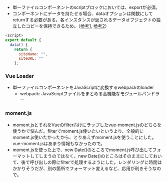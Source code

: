 - 単一ファイルコンポーネントのscriptブロックにおいては、exportが必須。
- コンポーネントにデータを持たせる場合、dataオプションは関数にしてreturnする必要がある。各インスタンスが返されるデータオブジェクトの独立したコピーを保持できるため。（[参考1]([https://jp.vuejs.org/v2/guide/components.html#data-%E3%81%AF%E9%96%A2%E6%95%B0%E3%81%A7%E3%81%AA%E3%81%91%E3%82%8C%E3%81%B0%E3%81%AA%E3%82%8A%E3%81%BE%E3%81%9B%E3%82%93](https://jp.vuejs.org/v2/guide/components.html#data-は関数でなければなりません)), [参考2](https://qiita.com/shosho/items/115b371736207078289c)）

```javascript
<script>
export default {
  data() {
    return {
      siteName: "",
      siteURL: ""
    };
```



### Vue Loader

- 単一ファイルコンポーネントをJavaScriptに変換するwebpackのloader
  - webpack: JavaScriptファイルをまとめる高機能なモジュールバンドラー


### moment.js

- moment.jsとそれをVueのfilter向けにラップしたvue-moment.jsのどちらを使うかで悩んだ。filterでmoment.js使いたいというより、全般的にmoment.js使いたかったから、とりあえずmoment.jsを使うことにした。vue-moment.jsはあまり情報もなかったので。
- moment.jsを使った上で、new Date()のところでmoment.js呼び出してフォーマットしてしまうのではなく、new Date()のところはそのままにしておいて、後で呼び出しの際にfilterで処理するようにした。レンダリングに時間はかかりそうだが、別の箇所でフォーマット変えるなど、応用が利きそうなので。
